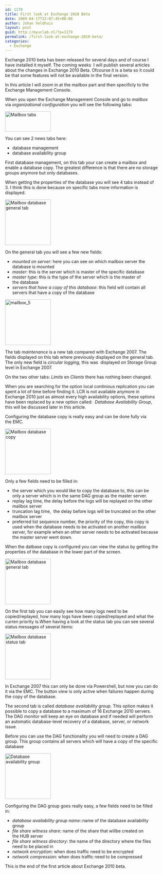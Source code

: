 ```yaml
---
id: 1179
title: First look at Exchange 2010 Beta
date: 2009-04-17T22:07:45+00:00
author: Johan Veldhuis
layout: post
guid: http://myuclab.nl/?p=1179
permalink: /first-look-at-exchange-2010-beta/
categories:
  - Exchange
---
```

Exchange 2010 beta has been released for several days and of course I have installed it myself. The coming weeks  I will publish several articles about the changes in Exchange 2010 Beta. Ofcourse it is a beta so it could be that some features will not be available in the final version.

In this article I will zoom in at the mailbox part and then specificly to the Exchange Management Console.

When you open the Exchange Management Console and go to _mailbox_ via _organizational configuration_ you will see the following tabs:

[<img class="alignnone size-thumbnail wp-image-1180" title="Mailbox tabs" src="https://i2.wp.com/myuclab.nl/wp-content/uploads/2009/04/mailbox-150x66.jpg?resize=150%2C66" alt="Mailbox tabs" width="150" height="66" srcset="https://i0.wp.com/myuclab.nl/wp-content/uploads/2009/04/mailbox.jpg?resize=150%2C66&ssl=1 150w, https://i0.wp.com/myuclab.nl/wp-content/uploads/2009/04/mailbox.jpg?zoom=2&resize=150%2C66&ssl=1 300w, https://i0.wp.com/myuclab.nl/wp-content/uploads/2009/04/mailbox.jpg?zoom=3&resize=150%2C66&ssl=1 450w" sizes="(max-width: 150px) 100vw, 150px" data-recalc-dims="1" />](https://i0.wp.com/myuclab.nl/wp-content/uploads/2009/04/mailbox.jpg)

You can see 2 news tabs here:

  * database management
  * database availability group

First database management, on this tab your can create a mailbox and enable a database copy. The greatest difference is that there are no storage groups anymore but only databases.

When getting the properties of the database you will see 4 tabs instead of 3. I think this is done because on specific tabs more information is displayed.

[<img class="alignnone size-thumbnail wp-image-1181" title="Mailbox database general tab" src="https://i0.wp.com/myuclab.nl/wp-content/uploads/2009/04/mailbox_4-150x150.jpg?resize=150%2C150" alt="Mailbox database general tab" width="150" height="150" srcset="https://i0.wp.com/myuclab.nl/wp-content/uploads/2009/04/mailbox_4.jpg?resize=150%2C150&ssl=1 150w, https://i0.wp.com/myuclab.nl/wp-content/uploads/2009/04/mailbox_4.jpg?zoom=2&resize=150%2C150&ssl=1 300w" sizes="(max-width: 150px) 100vw, 150px" data-recalc-dims="1" />](https://i0.wp.com/myuclab.nl/wp-content/uploads/2009/04/mailbox_4.jpg)

On the general tab you will see a few new fields:

  * _mounted on server_: here you can see on which mailbox server the database is mounted
  * _master_: this is the server which is master of the specific database
  * _master type_: this is the type of the server which is the master of the database
  * _servers that have a copy of this database_: this field will contain all servers that have a copy of the database

[<img class="alignnone size-thumbnail wp-image-1182" title="Mailbox database maintenance" src="https://i1.wp.com/myuclab.nl/wp-content/uploads/2009/04/mailbox_5-150x150.jpg?resize=150%2C150" alt="mailbox_5" width="150" height="150" srcset="https://i0.wp.com/myuclab.nl/wp-content/uploads/2009/04/mailbox_5.jpg?resize=150%2C150&ssl=1 150w, https://i0.wp.com/myuclab.nl/wp-content/uploads/2009/04/mailbox_5.jpg?zoom=2&resize=150%2C150&ssl=1 300w" sizes="(max-width: 150px) 100vw, 150px" data-recalc-dims="1" />](https://i0.wp.com/myuclab.nl/wp-content/uploads/2009/04/mailbox_5.jpg)

The tab _maintenance_ is a new tab compared with Exchange 2007. The fields displayed on this tab where previously displayed on the general tab. The only new field is _circular logging,_ this was  displayed on Storage Group level in Exchange 2007.

On the two other tabs: _Limits_ en _Clients_ there has nothing been changed.

When you are searching for the option local continious replication you can spent a lot of time before finding it. LCR is not available anymore in Exchange 2010 just as almost every high availability options, these options have been replaced by a new option called:  _Database Availability Group_, this will be discussed later in this article.

Configuring the database copy is really easy and can be done fully via the EMC.

[<img class="alignnone size-thumbnail wp-image-1184" title="Mailbox database copy" src="https://i2.wp.com/myuclab.nl/wp-content/uploads/2009/04/mailbox_8-150x150.jpg?resize=150%2C150" alt="Mailbox database copy" width="150" height="150" srcset="https://i2.wp.com/myuclab.nl/wp-content/uploads/2009/04/mailbox_8.jpg?resize=150%2C150&ssl=1 150w, https://i2.wp.com/myuclab.nl/wp-content/uploads/2009/04/mailbox_8.jpg?zoom=2&resize=150%2C150&ssl=1 300w, https://i2.wp.com/myuclab.nl/wp-content/uploads/2009/04/mailbox_8.jpg?zoom=3&resize=150%2C150&ssl=1 450w" sizes="(max-width: 150px) 100vw, 150px" data-recalc-dims="1" />](https://i2.wp.com/myuclab.nl/wp-content/uploads/2009/04/mailbox_8.jpg)

Only a few fields need to be filled in:

  * the server which you would like to copy the database to, this can be only a server which is in the same DAG group as the master server.
  * replay lag time, the delay before the logs will be replayed on the other mailbox server
  * truncation lag time,  the delay before logs will be truncated on the other mailbox server
  * preferred list sequence number, the priority of the copy, this copy is used when the database needs to be activated on another mailbox server, for example when an other server needs to be activated because the master server went down.

When the datbase copy is configured you can view the status by getting the properties of the database in the lower part of the screen.

[<img class="alignnone size-thumbnail wp-image-1186" title="Mailbox database general tab" src="https://i1.wp.com/myuclab.nl/wp-content/uploads/2009/04/mailbox_2-150x150.jpg?resize=150%2C150" alt="Mailbox database general tab" width="150" height="150" srcset="https://i2.wp.com/myuclab.nl/wp-content/uploads/2009/04/mailbox_2.jpg?resize=150%2C150&ssl=1 150w, https://i2.wp.com/myuclab.nl/wp-content/uploads/2009/04/mailbox_2.jpg?zoom=2&resize=150%2C150&ssl=1 300w" sizes="(max-width: 150px) 100vw, 150px" data-recalc-dims="1" />](https://i2.wp.com/myuclab.nl/wp-content/uploads/2009/04/mailbox_2.jpg)

On the first tab you can easily see how many logs need to be copied/replayed, how many logs have been copied/replayed and what the curren priority is.When having a look at the status tab you can see several status messages of several items:

[<img class="alignnone size-thumbnail wp-image-1187" title="Mailbox database status tab" src="https://i0.wp.com/myuclab.nl/wp-content/uploads/2009/04/mailbox_3-150x150.jpg?resize=150%2C150" alt="Mailbox database status tab" width="150" height="150" srcset="https://i0.wp.com/myuclab.nl/wp-content/uploads/2009/04/mailbox_3.jpg?resize=150%2C150&ssl=1 150w, https://i0.wp.com/myuclab.nl/wp-content/uploads/2009/04/mailbox_3.jpg?zoom=2&resize=150%2C150&ssl=1 300w" sizes="(max-width: 150px) 100vw, 150px" data-recalc-dims="1" />](https://i0.wp.com/myuclab.nl/wp-content/uploads/2009/04/mailbox_3.jpg)

In Exchange 2007 this can only be done via Powershell, but now you can do it via the EMC. The button _view_ is only active when failures happen during the copy of the database.

The second tab is called _database availability group_. This option makes it possible to copy a database to a maximum of 16 Exchange 2010 servers. The DAG monitor will keep an eye on database and if needed will perform an automatic database-level recovery of a database, server, or network issue. 

Before you can use the DAG functionality you will need to create a DAG group. This group contains all servers which will have a copy of the specific database

[<img class="alignnone size-thumbnail wp-image-1185" title="Database availability group" src="https://i0.wp.com/myuclab.nl/wp-content/uploads/2009/04/mailbox_9-150x150.jpg?resize=150%2C150" alt="Database availability group" width="150" height="150" srcset="https://i0.wp.com/myuclab.nl/wp-content/uploads/2009/04/mailbox_9.jpg?resize=150%2C150&ssl=1 150w, https://i0.wp.com/myuclab.nl/wp-content/uploads/2009/04/mailbox_9.jpg?zoom=2&resize=150%2C150&ssl=1 300w, https://i0.wp.com/myuclab.nl/wp-content/uploads/2009/04/mailbox_9.jpg?zoom=3&resize=150%2C150&ssl=1 450w" sizes="(max-width: 150px) 100vw, 150px" data-recalc-dims="1" />](https://i0.wp.com/myuclab.nl/wp-content/uploads/2009/04/mailbox_9.jpg)

Configuring the DAG group goes really easy, a few fields need to be filled in:

  * _database availability group name_::name of the database availability group
  * _file share witness share_: name of the share that willbe created on the HUB server
  * _file share witness directory_: the name of the directory where the files need to be placed in
  * _network encryption_: when does traffic need to be encrypted
  * _network compression_: when does traffic need to be compressed

This is the end of the first article about Exchange 2010 beta.